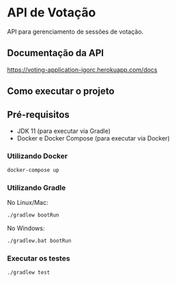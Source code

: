 # API de Votação
API para gerenciamento de sessões de votação.

## Documentação da API
https://voting-application-igorc.herokuapp.com/docs

## Como executar o projeto

## Pré-requisitos
- JDK 11 (para executar via Gradle)
- Docker e Docker Compose (para executar via Docker)

### Utilizando Docker
```sh
docker-compose up
```

### Utilizando Gradle
No Linux/Mac:
```sh
./gradlew bootRun
```
No Windows:
```sh
./gradlew.bat bootRun
```

### Executar os testes
```sh
./gradlew test
```

